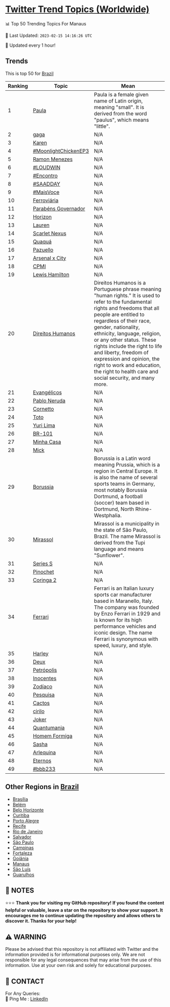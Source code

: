 [Twitter Trend Topics (Worldwide)](https://github.com/ErcinDedeoglu/Twitter-Trend-Topics)
==========


📊 Top 50 Trending Topics For Manaus

📆 Last Updated: `2023-02-15 14:16:26 UTC`

🔧 Updated every 1 hour!


## Trends

This is top 50 for [Brazil](</Brazil>)

| Ranking | Topic | Mean |
| ------- | ------------ | ------------ |
| 1 | [Paula](http://twitter.com/search?q=Paula) | Paula is a female given name of Latin origin, meaning "small". It is derived from the word "paulus", which means "little". |
| 2 | [gaga](http://twitter.com/search?q=gaga) | N/A |
| 3 | [Karen](http://twitter.com/search?q=Karen) | N/A |
| 4 | [#MoonlightChickenEP3](http://twitter.com/search?q=%23MoonlightChickenEP3) | N/A |
| 5 | [Ramon Menezes](http://twitter.com/search?q=Ramon+Menezes) | N/A |
| 6 | [#LOUDWIN](http://twitter.com/search?q=%23LOUDWIN) | N/A |
| 7 | [#Encontro](http://twitter.com/search?q=%23Encontro) | N/A |
| 8 | [#SAADDAY](http://twitter.com/search?q=%23SAADDAY) | N/A |
| 9 | [#MaisVoce](http://twitter.com/search?q=%23MaisVoce) | N/A |
| 10 | [Ferroviária](http://twitter.com/search?q=Ferrovi%c3%a1ria) | N/A |
| 11 | [Parabéns Governador](http://twitter.com/search?q=Parab%c3%a9ns+Governador) | N/A |
| 12 | [Horizon](http://twitter.com/search?q=Horizon) | N/A |
| 13 | [Lauren](http://twitter.com/search?q=Lauren) | N/A |
| 14 | [Scarlet Nexus](http://twitter.com/search?q=Scarlet+Nexus) | N/A |
| 15 | [Quaquá](http://twitter.com/search?q=Quaqu%c3%a1) | N/A |
| 16 | [Pazuello](http://twitter.com/search?q=Pazuello) | N/A |
| 17 | [Arsenal x City](http://twitter.com/search?q=Arsenal+x+City) | N/A |
| 18 | [CPMI](http://twitter.com/search?q=CPMI) | N/A |
| 19 | [Lewis Hamilton](http://twitter.com/search?q=Lewis+Hamilton) | N/A |
| 20 | [Direitos Humanos](http://twitter.com/search?q=Direitos+Humanos) | Direitos Humanos is a Portuguese phrase meaning "human rights." It is used to refer to the fundamental rights and freedoms that all people are entitled to regardless of their race, gender, nationality, ethnicity, language, religion, or any other status. These rights include the right to life and liberty, freedom of expression and opinion, the right to work and education, the right to health care and social security, and many more. |
| 21 | [Evangélicos](http://twitter.com/search?q=Evang%c3%a9licos) | N/A |
| 22 | [Pablo Neruda](http://twitter.com/search?q=Pablo+Neruda) | N/A |
| 23 | [Cornetto](http://twitter.com/search?q=Cornetto) | N/A |
| 24 | [Toto](http://twitter.com/search?q=Toto) | N/A |
| 25 | [Yuri Lima](http://twitter.com/search?q=Yuri+Lima) | N/A |
| 26 | [BR-101](http://twitter.com/search?q=BR-101) | N/A |
| 27 | [Minha Casa](http://twitter.com/search?q=Minha+Casa) | N/A |
| 28 | [Mick](http://twitter.com/search?q=Mick) | N/A |
| 29 | [Borussia](http://twitter.com/search?q=Borussia) | Borussia is a Latin word meaning Prussia, which is a region in Central Europe. It is also the name of several sports teams in Germany, most notably Borussia Dortmund, a football (soccer) team based in Dortmund, North Rhine-Westphalia. |
| 30 | [Mirassol](http://twitter.com/search?q=Mirassol) | Mirassol is a municipality in the state of São Paulo, Brazil. The name Mirassol is derived from the Tupi language and means "Sunflower". |
| 31 | [Series S](http://twitter.com/search?q=Series+S) | N/A |
| 32 | [Pinochet](http://twitter.com/search?q=Pinochet) | N/A |
| 33 | [Coringa 2](http://twitter.com/search?q=Coringa+2) | N/A |
| 34 | [Ferrari](http://twitter.com/search?q=Ferrari) | Ferrari is an Italian luxury sports car manufacturer based in Maranello, Italy. The company was founded by Enzo Ferrari in 1929 and is known for its high performance vehicles and iconic design. The name Ferrari is synonymous with speed, luxury, and style. |
| 35 | [Harley](http://twitter.com/search?q=Harley) | N/A |
| 36 | [Deux](http://twitter.com/search?q=Deux) | N/A |
| 37 | [Petrópolis](http://twitter.com/search?q=Petr%c3%b3polis) | N/A |
| 38 | [Inocentes](http://twitter.com/search?q=Inocentes) | N/A |
| 39 | [Zodíaco](http://twitter.com/search?q=Zod%c3%adaco) | N/A |
| 40 | [Pesquisa](http://twitter.com/search?q=Pesquisa) | N/A |
| 41 | [Cactos](http://twitter.com/search?q=Cactos) | N/A |
| 42 | [cirilo](http://twitter.com/search?q=cirilo) | N/A |
| 43 | [Joker](http://twitter.com/search?q=Joker) | N/A |
| 44 | [Quantumania](http://twitter.com/search?q=Quantumania) | N/A |
| 45 | [Homem Formiga](http://twitter.com/search?q=Homem+Formiga) | N/A |
| 46 | [Sasha](http://twitter.com/search?q=Sasha) | N/A |
| 47 | [Arlequina](http://twitter.com/search?q=Arlequina) | N/A |
| 48 | [Eternos](http://twitter.com/search?q=Eternos) | N/A |
| 49 | [#bbb233](http://twitter.com/search?q=%23bbb233) | N/A |



## Other Regions in [Brazil](</Brazil>)

* [Brasília](</Brazil/Brasília.md>)
* [Belém](</Brazil/Belém.md>)
* [Belo Horizonte](</Brazil/Belo Horizonte.md>)
* [Curitiba](</Brazil/Curitiba.md>)
* [Porto Alegre](</Brazil/Porto Alegre.md>)
* [Recife](</Brazil/Recife.md>)
* [Rio de Janeiro](</Brazil/Rio de Janeiro.md>)
* [Salvador](</Brazil/Salvador.md>)
* [São Paulo](</Brazil/São Paulo.md>)
* [Campinas](</Brazil/Campinas.md>)
* [Fortaleza](</Brazil/Fortaleza.md>)
* [Goiânia](</Brazil/Goiânia.md>)
* [Manaus](</Brazil/Manaus.md>)
* [São Luís](</Brazil/São Luís.md>)
* [Guarulhos](</Brazil/Guarulhos.md>)



## 📝 NOTES

⭐⭐⭐ **Thank you for visiting my GitHub repository! If you found the content helpful or valuable, leave a star on the repository to show your support. It encourages me to continue updating the repository and allows others to discover it. Thanks for your help!**


## ⚠️ WARNING

Please be advised that this repository is not affiliated with Twitter and the information provided is for informational purposes only. We are not responsible for any legal consequences that may arise from the use of this information. Use at your own risk and solely for educational purposes.


## 📨 CONTACT

 For Any Queries:  
            🏓 Ping Me : [LinkedIn](https://www.linkedin.com/in/ercindedeoglu/)

